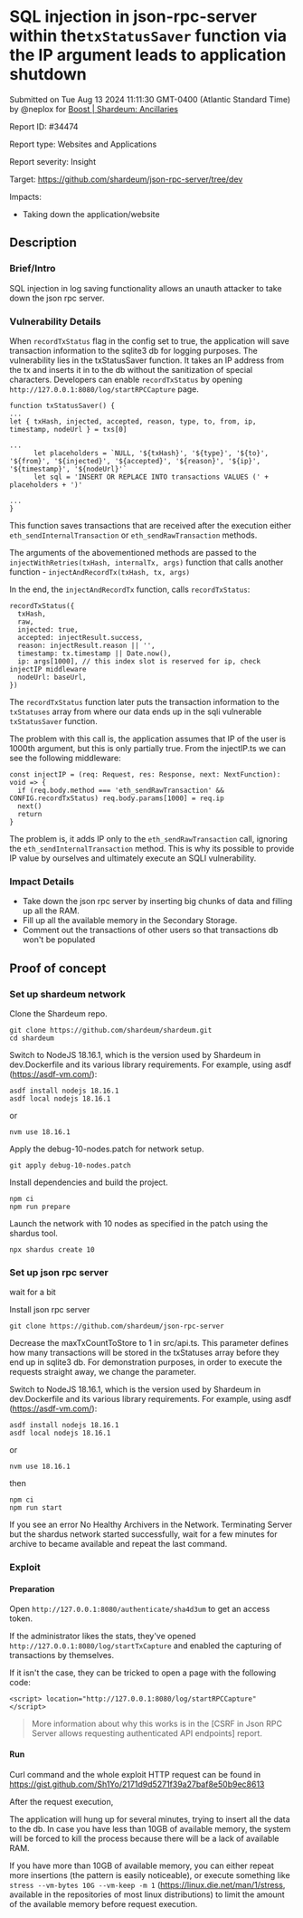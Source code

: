 
# SQL injection in json-rpc-server within the`txStatusSaver` function via the IP argument leads to application shutdown

Submitted on Tue Aug 13 2024 11:11:30 GMT-0400 (Atlantic Standard Time) by @neplox for [Boost | Shardeum: Ancillaries](https://immunefi.com/bounty/shardeum-ancillaries-boost/)

Report ID: #34474

Report type: Websites and Applications

Report severity: Insight

Target: https://github.com/shardeum/json-rpc-server/tree/dev

Impacts:
- Taking down the application/website

## Description
### Brief/Intro
SQL injection in log saving functionality allows an unauth attacker to take down the json rpc server.

### Vulnerability Details
When `recordTxStatus` flag in the config set to true, the application will save transaction information to the sqlite3 db for logging purposes. The vulnerability lies in the txStatusSaver function. It takes an IP address from the tx and inserts it in to the db without the sanitization of special characters. Developers can enable `recordTxStatus` by opening `http://127.0.0.1:8080/log/startRPCCapture` page.

```
function txStatusSaver() {
...
let { txHash, injected, accepted, reason, type, to, from, ip, timestamp, nodeUrl } = txs[0]

...
      let placeholders = `NULL, '${txHash}', '${type}', '${to}', '${from}', '${injected}', '${accepted}', '${reason}', '${ip}', '${timestamp}', '${nodeUrl}'`
      let sql = 'INSERT OR REPLACE INTO transactions VALUES (' + placeholders + ')'

...
}
```
This function saves transactions that are received after the execution either `eth_sendInternalTransaction` or `eth_sendRawTransaction` methods.

The arguments of the abovementioned methods are passed to the `injectWithRetries(txHash, internalTx, args)` function that calls another function - `injectAndRecordTx(txHash, tx, args)`

In the end, the `injectAndRecordTx` function, calls `recordTxStatus`:
```
recordTxStatus({
  txHash,
  raw,
  injected: true,
  accepted: injectResult.success,
  reason: injectResult.reason || '',
  timestamp: tx.timestamp || Date.now(),
  ip: args[1000], // this index slot is reserved for ip, check injectIP middleware
  nodeUrl: baseUrl,
})
```
The `recordTxStatus` function later puts the transaction information to the `txStatuses` array from where our data ends up in the sqli vulnerable `txStatusSaver` function.

The problem with this call is, the application assumes that IP of the user is 1000th argument, but this is only partially true. From the injectIP.ts we can see the following middleware:

```
const injectIP = (req: Request, res: Response, next: NextFunction): void => {
  if (req.body.method === 'eth_sendRawTransaction' && CONFIG.recordTxStatus) req.body.params[1000] = req.ip
  next()
  return
}
```

The problem is, it adds IP only to the `eth_sendRawTransaction` call, ignoring the `eth_sendInternalTransaction` method. This is why its possible to provide IP value by ourselves and ultimately execute an SQLI vulnerability.

### Impact Details
- Take down the json rpc server by inserting big chunks of data and filling up all the RAM.
- Fill up all the available memory in the Secondary Storage.
- Comment out the transactions of other users so that transactions db won't be populated


        
## Proof of concept
### Set up shardeum network
Clone the Shardeum repo.
```
git clone https://github.com/shardeum/shardeum.git
cd shardeum
```
Switch to NodeJS 18.16.1, which is the version used by Shardeum in dev.Dockerfile and its various library requirements. For example, using asdf (https://asdf-vm.com/):
```
asdf install nodejs 18.16.1
asdf local nodejs 18.16.1
```
or
```
nvm use 18.16.1
```

Apply the debug-10-nodes.patch for network setup.
```
git apply debug-10-nodes.patch
```
Install dependencies and build the project.
```
npm ci
npm run prepare
```
Launch the network with 10 nodes as specified in the patch using the shardus tool.

```
npx shardus create 10
```
### Set up json rpc server
wait for a bit

Install json rpc server
```
git clone https://github.com/shardeum/json-rpc-server
```

Decrease the maxTxCountToStore to 1 in src/api.ts. This parameter defines how many transactions will be stored in the txStatuses array before they end up in sqlite3 db. For demonstration purposes, in order to execute the requests straight away, we change the parameter.

Switch to NodeJS 18.16.1, which is the version used by Shardeum in dev.Dockerfile and its various library requirements. For example, using asdf (https://asdf-vm.com/):
```
asdf install nodejs 18.16.1
asdf local nodejs 18.16.1
```
or
```
nvm use 18.16.1
```
then
```
npm ci
npm run start
```
If you see an error No Healthy Archivers in the Network. Terminating Server but the shardus network started successfully, wait for a few minutes for archive to became available and repeat the last command.

### Exploit

#### Preparation

Open `http://127.0.0.1:8080/authenticate/sha4d3um` to get an access token.

If the administrator likes the stats, they've opened `http://127.0.0.1:8080/log/startTxCapture` and enabled the capturing of transactions by themselves.

If it isn't the case, they can be tricked to open a page with the following code:

```
<script> location="http://127.0.0.1:8080/log/startRPCCapture" </script>
```

> More information about why this works is in the [CSRF in Json RPC Server allows requesting authenticated API endpoints] report.

#### Run

Curl command and the whole exploit HTTP request can be found in https://gist.github.com/Sh1Yo/2171d9d5271f39a27baf8e50b9ec8613

After the request execution,

The application will hung up for several minutes, trying to insert all the data to the db. In case you have less than 10GB of available memory, the system will be forced to kill the process because there will be a lack of available RAM.

If you have more than 10GB of available memory, you can either repeat more insertions (the pattern is easily noticeable), or execute something like `stress --vm-bytes 10G --vm-keep -m 1` (https://linux.die.net/man/1/stress, available in the repositories of most linux distributions) to limit the amount of the available memory before request execution.


